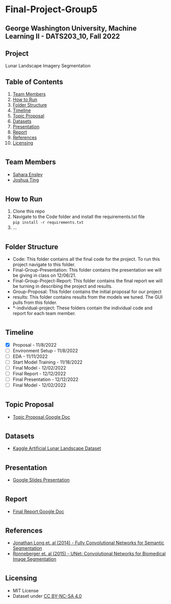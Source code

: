 # Final-Project-Group5
## George Washington University, Machine Learning II - DATS203_10, Fall 2022

## Project
Lunar Landscape Imagery Segmentation 

## Table of Contents
1. [Team Members](#team_members)
2. [How to Run](#instructions)
3. [Folder Structure](#structure)
2. [Timeline](#timeline)
3. [Topic Proposal](#topic_proposal)
4. [Datasets](#datasets)
5. [Presentation](#presentation)
6. [Report](#report)
7. [References](#references)
8. [Licensing](#license)

# <a name="team_members"></a>
## Team Members
* [Sahara Ensley](https://github.com/Saharae)
* [Joshua Ting](https://github.com/justjoshtings)

# <a name="instructions"></a>
## How to Run
1. Clone this repo
2. Navigate to the Code folder and install the requirements.txt file  
    `pip install -r requirements.txt`
3. ...

# <a name="structure"></a>
## Folder Structure
- Code: This folder contains all the final code for the project. To run this project navigate to this folder.
- Final-Group-Presentation: This folder contains the presentation we will be giving in class on 12/06/21.
- Final-Group-Project-Report: This folder contains the final report we will be turning in describing the project and
 results.
- Group-Proposal: This folder contains the initial proposal for our project
- results: This folder contains results from the models we tuned. The GUI pulls from this folder.
- *-individual-project: These folders contain the individual code and report for each team member.

# <a name="timeline"></a>
## Timeline
- [X] Proposal - 11/8/2022
- [ ] Environment Setup - 11/8/2022
- [ ] EDA - 11/11/2022
- [ ] Start Model Training - 11/18/2022
- [ ] Final Model - 12/02/2022
- [ ] Final Report - 12/12/2022
- [ ] Final Presentation - 12/12/2022
- [ ] Final Model - 12/02/2022

# <a name="topic_proposal"></a>
## Topic Proposal
* [Topic Proposal Google Doc](https://docs.google.com/document/d/1gTb3xTB7aXJ7cCjL_SwqE0ElDZd4y_njZNcG0bAr5q8/edit?usp=sharing)

# <a name="datasets"></a>
## Datasets
* [Kaggle Artificial Lunar Landscape Dataset](https://www.kaggle.com/datasets/romainpessia/artificial-lunar-rocky-landscape-dataset)

# <a name="presentation"></a>
## Presentation
* [Google Slides Presentation]()

# <a name="report"></a>
## Report
* [Final Report Google Doc]()

# <a name="references"></a>
## References
* [Jonathan Long et. al (2014) - Fully Convolutional Networks for Semantic Segmentation](https://arxiv.org/abs/1411.4038)
* [Ronneberger et. al (2015) - UNet: Convolutional Networks for Biomedical Image Segmentation](https://arxiv.org/abs/1505.04597v1)

# <a name="license"></a>
## Licensing
* MIT License
* Dataset under [CC BY-NC-SA 4.0](https://creativecommons.org/licenses/by-nc-sa/4.0/)
